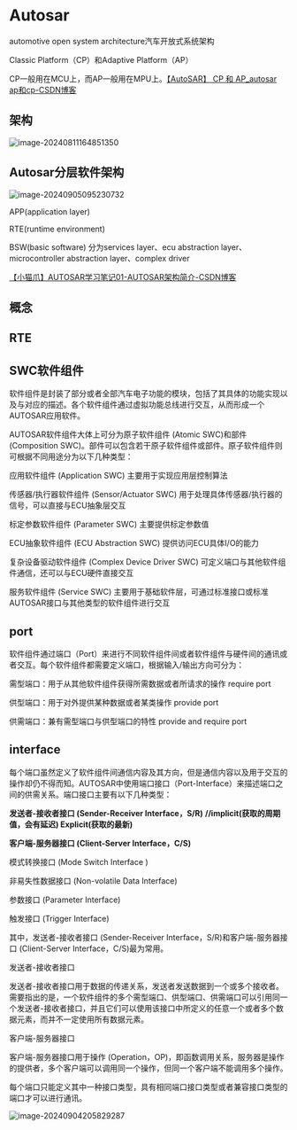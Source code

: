 # Autosar 

automotive open system architecture汽车开放式系统架构

Classic Platform（CP）和Adaptive Platform（AP）

CP一般用在MCU上，而AP一般用在MPU上。[【AutoSAR】 CP 和 AP_autosar ap和cp-CSDN博客](https://blog.csdn.net/qq_38089448/article/details/125844793)

## 架构

![image-20240811164851350](https://s2.loli.net/2024/08/11/WUikyXe6hpCsurz.png)

## Autosar分层软件架构

![image-20240905095230732](https://s2.loli.net/2024/09/05/V7qMBA5cawlEoHO.png)

APP(application layer)

RTE(runtime environment)

BSW(basic software)   分为services layer、ecu abstraction layer、microcontroller abstraction layer、complex driver

[【小猫爪】AUTOSAR学习笔记01-AUTOSAR架构简介-CSDN博客](https://blog.csdn.net/Oushuwen/article/details/128818564?spm=1001.2014.3001.5501)

## 概念

## RTE

## SWC软件组件

软件组件是封装了部分或者全部汽车电子功能的模块，包括了其具体的功能实现以及与对应的描述。各个软件组件通过虚拟功能总线进行交互，从而形成一个AUTOSAR应用软件。

AUTOSAR软件组件大体上可分为原子软件组件 (Atomic SWC)和部件 (Composition SWC)。部件可以包含若干原子软件组件或部件。原子软件组件则可根据不同用途分为以下几种类型：

应用软件组件 (Application SWC)
主要用于实现应用层控制算法

传感器/执行器软件组件 (Sensor/Actuator SWC) 
用于处理具体传感器/执行器的信号，可以直接与ECU抽象层交互

标定参数软件组件 (Parameter SWC) 
主要提供标定参数值

ECU抽象软件组件 (ECU Abstraction SWC) 
提供访问ECU具体I/O的能力

复杂设备驱动软件组件 (Complex Device Driver SWC) 
可定义端口与其他软件组件通信，还可以与ECU硬件直接交互

服务软件组件 (Service SWC) 
主要用于基础软件层，可通过标准接口或标准AUTOSAR接口与其他类型的软件组件进行交互

## port

软件组件通过端口（Port）来进行不同软件组件间或者软件组件与硬件间的通讯或者交互。每个软件组件都需要定义端口，根据输入/输出方向可分为：

需型端口：用于从其他软件组件获得所需数据或者所请求的操作 require port

供型端口：用于对外提供某种数据或者某类操作 provide port

供需端口：兼有需型端口与供型端口的特性 provide and require port

## interface

每个端口虽然定义了软件组件间通信内容及其方向，但是通信内容以及用于交互的操作却仍不得而知。AUTOSAR中使用端口接口（Port-Interface）来描述端口之间的供需关系。端口接口主要有以下几种类型：

**发送者-接收者接口 (Sender-Receiver Interface，S/R)**  **//implicit(获取的周期值，会有延迟) Explicit(获取的最新)**

**客户端-服务器接口 (Client-Server Interface，C/S)**

模式转换接口 (Mode Switch Interface ) 

非易失性数据接口 (Non-volatile Data Interface)

参数接口 (Parameter Interface) 

触发接口 (Trigger Interface)

其中，发送者-接收者接口 (Sender-Receiver Interface，S/R)和客户端-服务器接口 (Client-Server Interface，C/S)最为常用。

发送者-接收者接口

发送者-接收者接口用于数据的传递关系，发送者发送数据到一个或多个接收者。需要指出的是，一个软件组件的多个需型端口、供型端口、供需端口可以引用同一个发送者-接收者接口，并且它们可以使用该接口中所定义的任意一个或者多个数据元素，而并不一定使用所有数据元素。

客户端-服务器接口

客户端-服务器接口用于操作 (Operation，OP)，即函数调用关系，服务器是操作的提供者，多个客户端可以调用同一个操作，但同一个客户端不能调用多个操作。

每个端口只能定义其中一种接口类型，具有相同端口接口类型或者兼容接口类型的端口才可以进行通讯。

![image-20240904205829287](https://s2.loli.net/2024/09/04/GvODxwRMuB1oQdV.png)